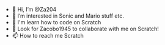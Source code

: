 - 👋 Hi, I’m @Za204
- 👀 I’m interested in Sonic and Mario stuff etc.
- 🌵 I'm learn how to code on Scratch
- 💞️ Look for Zacobo1945 to collaborate with me on Scratch! 
- 📫 How to reach me Scratch

<!---
Za204/Za204 is a ✨ special ✨ repository because its `README.md` (this file) appears on your GitHub profile.
You can click the Preview link to take a look at your changes.
--->
